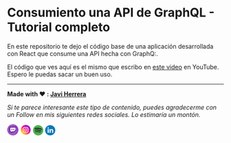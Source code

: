 # Consumiento una API de GraphQL - Tutorial completo

En este repositorio te dejo el código base de una aplicación desarrollada con React que consume una API hecha con GraphQ:.

El código que ves aquí es el mismo que escribo en [este video](https://youtu.be/qM8T4wXG2V4) en YouTube. Espero le puedas sacar un buen uso.

---

**Made with ❤️ : [Javi Herrera](https://javier-herrera.com)**

_Si te parece interesante este tipo de contenido, puedes agradecerme con un Follow en mis siguientes redes sociales. Lo estimaría un montón._

[<img src="./docs/icon-twitch.png" alt="icon twitch" width="26"/>](https://www.twitch.tv/thefullstackdevs)
[<img src="./docs/icon-instagram.png" alt="icon instagram" width="26"/>](https://www.youtube.com/c/thefullstackdevs)
[![icon spotify](./docs/icon-spotify.png)](https://open.spotify.com/show/3J2dLuBSfzt9VVnEF8q18a)
[![icon linkedin](./docs/icon-linkedin.png)](https://www.linkedin.com/in/javier-herrera-fullstack-developer/)
